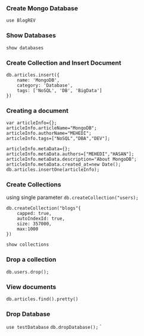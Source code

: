 ### Create Mongo Database
`use BlogREV`
### Show Databases
`show databases`
### Create Collection and Insert Document
```
db.articles.insert({
    name: 'MongoDB',
    category: 'Database',
    tags: ['NoSQL', 'DB', 'BigData']
})
```
### Creating a document
```
var articleInfo={};
articleInfo.articleName="MongoDB";
articleInfo.authorName="MEHEDI";
articleInfo.tags=["NoSQL","DBA","DEV"];

articleInfo.metaData={};
articleInfo.metaData.authors=["MEHEDI","HASAN"];
articleInfo.metaData.description="About MongoDB";
articleInfo.metaData.created_at=new Date();
db.articles.insertOne(articleInfo);
```
### Create Collections
using single parameter
`db.createCollection("users); `
```
db.createCollection("blogs"{
    capped: true,
    autoIndexId: true,
    size: 357000,
    max:1000
})
```
`show collections`
### Drop a collection
`db.users.drop();`
### View documents
`db.articles.find().pretty()`
### Drop Database
`use testDatabase`
`db.dropDatabase();`
`
